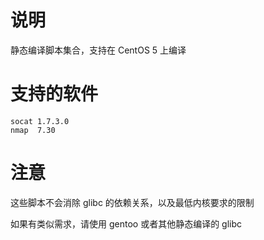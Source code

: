 # 说明

静态编译脚本集合，支持在 CentOS 5 上编译

# 支持的软件

```
socat 1.7.3.0
nmap  7.30
```

# 注意

这些脚本不会消除 glibc 的依赖关系，以及最低内核要求的限制

如果有类似需求，请使用 gentoo 或者其他静态编译的 glibc
